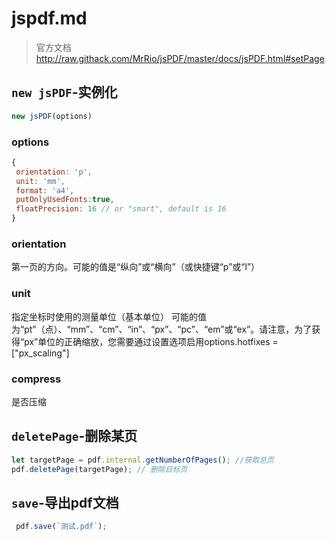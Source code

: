 # jspdf.md

> 官方文档 http://raw.githack.com/MrRio/jsPDF/master/docs/jsPDF.html#setPage

## `new jsPDF`-实例化

```js
new jsPDF(options)
```

### options

```js
{
 orientation: 'p',
 unit: 'mm',
 format: 'a4',
 putOnlyUsedFonts:true,
 floatPrecision: 16 // or "smart", default is 16
}
```

### orientation

第一页的方向。可能的值是“纵向”或“横向”（或快捷键“p”或“l”）

### unit

指定坐标时使用的测量单位（基本单位）
可能的值为“pt”（点）、“mm”、“cm”、“in”、“px”、“pc”、“em”或“ex”。请注意，为了获得“px”单位的正确缩放，您需要通过设置选项启用options.hotfixes = ["px_scaling"]

### compress

是否压缩

## `deletePage`-删除某页

```js
let targetPage = pdf.internal.getNumberOfPages(); //获取总页
pdf.deletePage(targetPage); // 删除目标页
```

## `save`-导出pdf文档

```js
 pdf.save(`测试.pdf`);
```

